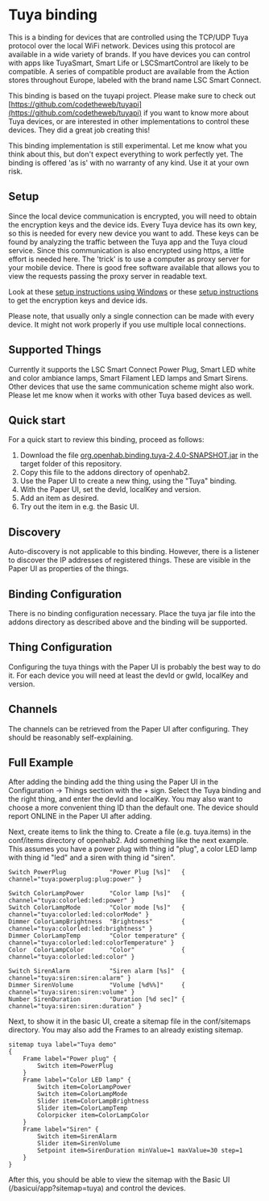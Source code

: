 # Tuya binding

This is a binding for devices that are controlled using the TCP/UDP Tuya protocol over the local WiFi network. Devices using this protocol are available in a wide variety of brands. If you have devices you can control with apps like TuyaSmart, Smart Life or LSCSmartControl are likely to be compatible.
A series of compatible product are available from the Action stores throughout Europe, labeled with the brand name LSC Smart Connect. 

This binding is based on the tuyapi project. Please make sure to check out [https://github.com/codetheweb/tuyapi](https://github.com/codetheweb/tuyapi) if you want to know more about Tuya devices, or are interested in other implementations to control these devices. They did a great job creating this! 

This binding implementation is still experimental. Let me know what you think about this, but don't expect everything to work perfectly yet. The binding is offered 'as is' with no warranty of any kind. Use it at your own risk. 

## Setup

Since the local device communication is encrypted, you will need to obtain the encryption keys and the device ids. Every Tuya device has its own key, so this is needed for every new device you want to add. These keys can be found by analyzing the traffic between the Tuya app and the Tuya cloud service. Since this communication is also encrypted using https, a little effort is needed here. The 'trick' is to use a computer as proxy server for your mobile device. There is good free software available that allows you to view the requests passing the proxy server in readable text.

Look at these [setup instructions using Windows](http://www.htgsd.com/information-technology/apple/homekit/how-to-capture-tuya-lan-homebridge-device-devid-and-key-on-windows-10/) or these [setup instructions](https://github.com/codetheweb/tuyapi/blob/master/docs/SETUP.md) to get the encryption keys and device ids. 

Please note, that usually only a single connection can be made with every device. It might not work properly if you use multiple local connections.

## Supported Things

Currently it supports the LSC Smart Connect Power Plug,  Smart LED white and color ambiance lamps, Smart Filament LED lamps and Smart Sirens. Other devices that use the same communication scheme might also work. Please let me know when it works with other Tuya based devices as well.

## Quick start

For a quick start to review this binding, proceed as follows:

1. Download the file [org.openhab.binding.tuya-2.4.0-SNAPSHOT.jar](https://github.com/wvissers/openhab2-addons-tuya/raw/master/target/org.openhab.binding.tuya-2.4.0-SNAPSHOT.jar) in the target folder of this repository.
2. Copy this file to the addons directory of openhab2.
3. Use the Paper UI to create a new thing, using the "Tuya" binding.
4. With the Paper UI, set the devId, localKey and version. 
5. Add an item as desired.
6. Try out the item in e.g. the Basic UI.

## Discovery

Auto-discovery is not applicable to this binding. However, there is a listener to discover the IP addresses of registered things. These are visible in the Paper UI as properties of the things.

## Binding Configuration

There is no binding configuration necessary. Place the tuya jar file into the addons directory as described above and the binding will be supported.

## Thing Configuration

Configuring the tuya things with the Paper UI is probably the best way to do it. For each device you will need at least the devId or gwId, localKey and version.

## Channels

The channels can be retrieved from the Paper UI after configuring. They should be reasonably self-explaining.


## Full Example

After adding the binding add the thing using the Paper UI in the Configuration -> Things section with the + sign. Select the Tuya binding and the right thing, and enter the devId and localKey. You may also want to choose a more convenient thing ID than the default one. The device should report ONLINE in the Paper UI after adding. 

Next, create items to link the thing to. Create a file (e.g. tuya.items) in the conf/items directory of openhab2. Add something like the next example. This assumes you have a power plug with thing id "plug", a color LED lamp with thing id "led" and a siren with thing id "siren".

```
Switch PowerPlug            "Power Plug [%s]"   { channel="tuya:powerplug:plug:power" }

Switch ColorLampPower       "Color lamp [%s]"   { channel="tuya:colorled:led:power" }
Switch ColorLampMode        "Color mode [%s]"   { channel="tuya:colorled:led:colorMode" }
Dimmer ColorLampBrightness  "Brightness"        { channel="tuya:colorled:led:brightness" }
Dimmer ColorLampTemp        "Color temperature" { channel="tuya:colorled:led:colorTemperature" }
Color  ColorLampColor       "Color"             { channel="tuya:colorled:led:color" }

Switch SirenAlarm           "Siren alarm [%s]"  { channel="tuya:siren:siren:alarm" }
Dimmer SirenVolume          "Volume [%d%%]"     { channel="tuya:siren:siren:volume" }
Number SirenDuration        "Duration [%d sec]" { channel="tuya:siren:siren:duration" }

```

Next, to show it in the basic UI, create a sitemap file in the conf/sitemaps directory. You may also add the Frames to an already existing sitemap.

```
sitemap tuya label="Tuya demo"
{
    Frame label="Power plug" {
        Switch item=PowerPlug
    }
    Frame label="Color LED lamp" {
        Switch item=ColorLampPower
        Switch item=ColorLampMode
        Slider item=ColorLampBrightness
        Slider item=ColorLampTemp
        Colorpicker item=ColorLampColor
    }
    Frame label="Siren" {
        Switch item=SirenAlarm
        Slider item=SirenVolume
        Setpoint item=SirenDuration minValue=1 maxValue=30 step=1
    }
}
```

After this, you should be able to view the sitemap with the Basic UI (/basicui/app?sitemap=tuya) and control the devices. 
